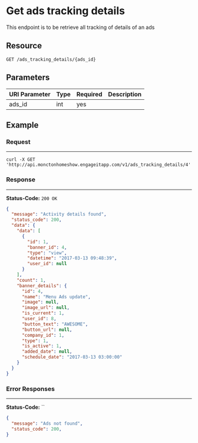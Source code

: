 # Get ads tracking details

This endpoint is to be retrieve all tracking of details of an ads

## Resource

```
GET /ads_tracking_details/{ads_id}
```

## Parameters

URI Parameter | Type | Required | Description
:------------ | :--- | :------- | :----------
ads_id | int| yes      |

## Example

### Request

--------------------------------------------------------------------------------

```curl
curl -X GET 'http://api.monctonhomeshow.engageitapp.com/v1/ads_tracking_details/4'
```

### Response

--------------------------------------------------------------------------------

**Status-Code:** `200 OK`

```json
{
  "message": "Activity details found",
  "status_code": 200,
  "data": {
    "data": [
      {
        "id": 1,
        "banner_id": 4,
        "type": "view",
        "datetime": "2017-03-13 09:48:39",
        "user_id": null
      }
    ],
    "count": 1,
    "banner_details": {
      "id": 4,
      "name": "Menu Ads update",
      "image": null,
      "image_url": null,
      "is_current": 1,
      "user_id": 8,
      "button_text": "AWESOME",
      "button_url": null,
      "company_id": 1,
      "type": 1,
      "is_active": 1,
      "added_date": null,
      "schedule_date": "2017-03-13 03:00:00"
    }
  }
}
```

### Error Responses

--------------------------------------------------------------------------------

**Status-Code:** ``

```json
{
  "message": "Ads not found",
  "status_code": 200,
}
```
